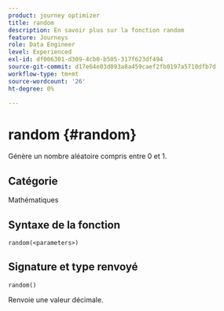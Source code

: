 ```yaml
---
product: journey optimizer
title: random
description: En savoir plus sur la fonction random
feature: Journeys
role: Data Engineer
level: Experienced
exl-id: df006301-d309-4cb0-b505-317f623df494
source-git-commit: d17e64e03d093a8a459caef2fb0197a5710dfb7d
workflow-type: tm+mt
source-wordcount: '26'
ht-degree: 0%

---
```


# random {#random}

Génère un nombre aléatoire compris entre 0 et 1.

## Catégorie

Mathématiques

## Syntaxe de la fonction

`random(<parameters>)`

## Signature et type renvoyé

`random()`

Renvoie une valeur décimale.
